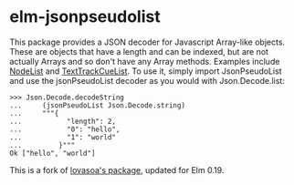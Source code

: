 # elm-jsonpseudolist

This package provides a JSON decoder for Javascript Array-like objects. These are objects that have a length and can be indexed, but are not actually Arrays and so don't have any Array methods. Examples include [NodeList](https://developer.mozilla.org/en/docs/Web/API/NodeList) and [TextTrackCueList](https://developer.mozilla.org/en-US/docs/Web/API/TextTrackCueList).
To use it, simply import JsonPseudoList and use the jsonPseudoList decoder as you would with Json.Decode.list:

    >>> Json.Decode.decodeString
    ...     (jsonPseudoList Json.Decode.string)
    ...     """{
    ...           "length": 2,
    ...           "0": "hello",
    ...           "1": "world"
    ...         }"""
    Ok ["hello", "world"]

This is a fork of [lovasoa's package](https://github.com/lovasoa/elm-jsonpseudolist), updated for Elm 0.19.
